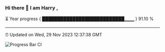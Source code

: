 ### Hi there 👋 I am Harry , 

⏳ Year progress { ███████████████████████████▁▁▁ } 91.10 %

---

⏰ Updated on Wed, 29 Nov 2023 12:37:38 GMT

![Progress Bar CI](https://github.com/duykhang68/duykhang68/workflows/Progress%20Bar%20CI/badge.svg)
